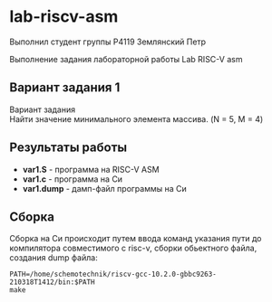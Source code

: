 # lab-riscv-asm
Выполнил студент группы Р4119 Землянский Петр

Выполнение задания лабораторной работы Lab RISC-V asm

## Вариант задания 1

Вариант задания  
Найти значение минимального элемента массива. (N = 5, M = 4)

## Результаты работы

* **var1.S** - программа на RISC-V ASM
* **var1.c** - программа на Си
* **var1.dump** - дамп-файл программы на Си



## Сборка
Сборка на Си происходит путем ввода команд указания пути до компилятора совместимого с risc-v, сборки обьектного файла, создания dump файла:

```
PATH=/home/schemotechnik/riscv-gcc-10.2.0-gbbc9263-210318T1412/bin:$PATH 
make
```



